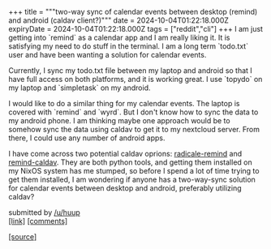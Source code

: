 +++
title = """two-way sync of calendar events between desktop (remind) and android (caldav client?)"""
date = 2024-10-04T01:22:18.000Z
expiryDate = 2024-10-04T01:22:18.000Z
tags = ["reddit","cli"]
+++
I am just getting into \`remind\` as a calendar app and I am really liking it. It is satisfying my need to do stuff in the terminal. I am a long term \`todo.txt\` user and have been wanting a solution for calendar events.

Currently, I sync my todo.txt file between my laptop and android so that I have full access on both platforms, and it is working great. I use \`topydo\` on my laptop and \`simpletask\` on my android.

I would like to do a similar thing for my calendar events. The laptop is covered with \`remind\` and \`wyrd\`. But I don't know how to sync the data to my android phone. I am thinking maybe one approach would be to somehow sync the data using caldav to get it to my nextcloud server. From there, I could use any number of android apps.

I have come across two potential caldav oprions: [radicale-remind](https://github.com/jspricke/radicale-remind) and [remind-caldav](https://github.com/jspricke/remind-caldav). They are both python tools, and getting them installed on my NixOS system has me stumped, so before I spend a lot of time trying to get them installed, I am wondering if anyone has a two-way-sync solution for calendar events between desktop and android, preferably utilizing caldav?

submitted by [/u/huup](https://www.reddit.com/user/huup)  
[\[link\]](https://www.reddit.com/r/commandline/comments/1fvnnhe/twoway_sync_of_calendar_events_between_desktop/) [\[comments\]](https://www.reddit.com/r/commandline/comments/1fvnnhe/twoway_sync_of_calendar_events_between_desktop/)

[[source]](https://www.reddit.com/r/commandline/comments/1fvnnhe/twoway_sync_of_calendar_events_between_desktop/)
